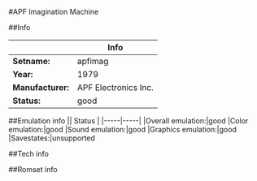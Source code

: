 #APF Imagination Machine

##Info

||Info|
|-----|-----|
|**Setname:**|apfimag
|**Year:**|1979
|**Manufacturer:**|APF Electronics Inc.
|**Status:**|good

##Emulation info
|| Status |
|-----|-----|
|Overall emulation:|good
|Color emulation:|good
|Sound emulation:|good
|Graphics emulation:|good
|Savestates:|unsupported

##Tech info

##Romset info

<!--- START OF EDITED COMMENT DO NOT TOUCH TEXT ABOVE-->
